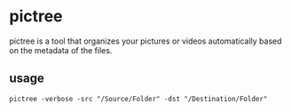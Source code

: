 # pictree

pictree is a tool that organizes your pictures or videos automatically based on the metadata of the files.

## usage

`pictree -verbose -src "/Source/Folder" -dst "/Destination/Folder"`
